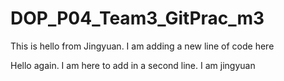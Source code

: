 # DOP_P04_Team3_GitPrac_m3

This is hello from Jingyuan. I am adding a new line of code here

Hello again. I am here to add in a second line. I am jingyuan